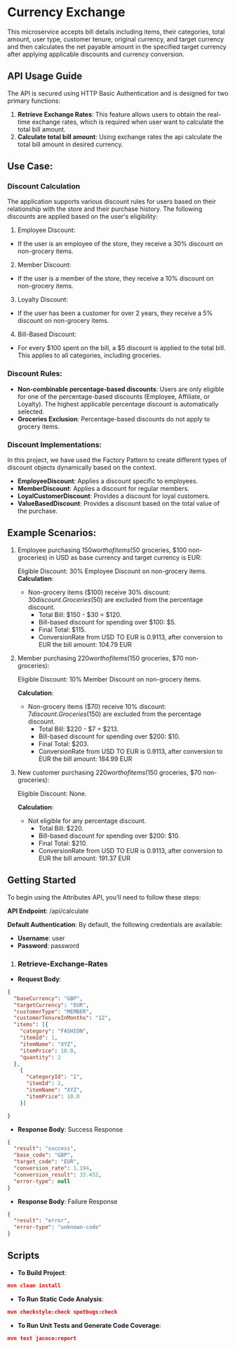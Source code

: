 # Currency Exchange

This microservice accepts bill details including items, their categories, total amount, user type, customer tenure, original currency, and target currency and 
then calculates the net payable amount in the specified target currency after applying applicable discounts and currency conversion.

## API Usage Guide
The API is secured using HTTP Basic Authentication and is designed for two primary functions:

1. **Retrieve Exchange Rates**: This feature allows users to obtain the real-time exchange rates, which is required when user want to calculate the total bill amount.
2. **Calculate total bill amount**: Using exchange rates the api calculate the total bill amount in desired currency.

## Use Case: 
### Discount Calculation
The application supports various discount rules for users based on their relationship with the store and their purchase history. The following discounts are applied based on the user's eligibility:
1. Employee Discount:
- If the user is an employee of the store, they receive a 30% discount on non-grocery items.
2. Member Discount:
- If the user is a member of the store, they receive a 10% discount on non-grocery items.
3. Loyalty Discount:
- If the user has been a customer for over 2 years, they receive a 5% discount on non-grocery items.
4. Bill-Based Discount:
- For every $100 spent on the bill, a $5 discount is applied to the total bill. This applies to all categories, including groceries.

### Discount Rules:
- **Non-combinable percentage-based discounts**:
  Users are only eligible for one of the percentage-based discounts (Employee, Affiliate, or Loyalty). The highest applicable percentage discount is automatically selected.
- **Groceries Exclusion**:
  Percentage-based discounts do not apply to grocery items.

### Discount Implementations:

In this project, we have used the Factory Pattern to create different types of discount objects dynamically based on the context.

- **EmployeeDiscount**: Applies a discount specific to employees.
- **MemberDiscount**: Applies a discount for regular members.
- **LoyalCustomerDiscount**: Provides a discount for loyal customers.
- **ValueBasedDiscount**: Provides a discount based on the total value of the purchase.

## Example Scenarios:
1. Employee purchasing $150 worth of items ($50 groceries, $100 non-groceries) in USD as base currency and target currency is EUR:

    Eligible Discount: 30% Employee Discount on non-grocery items.  
   **Calculation**:  
   - Non-grocery items ($100) receive 30% discount: $30 discount.
   Groceries ($50) are excluded from the percentage discount.
     - Total Bill: $150 - $30 = $120.
     - Bill-based discount for spending over $100: $5.
     - Final Total: $115.
     - ConversionRate from USD TO EUR is 0.9113, after conversion to EUR the bill amount: 104.79 EUR 


2. Member purchasing $220 worth of items ($150 groceries, $70 non-groceries):

    Eligible Discount: 10% Member Discount on non-grocery items.

    **Calculation**:
    - Non-grocery items ($70) receive 10% discount: $7 discount.
    Groceries ($150) are excluded from the percentage discount.
      - Total Bill: $220 - $7 = $213.
      - Bill-based discount for spending over $200: $10.
      - Final Total: $203.
      - ConversionRate from USD TO EUR is 0.9113, after conversion to EUR the bill amount: 184.99 EUR


3. New customer purchasing $220 worth of items ($150 groceries, $70 non-groceries):

   Eligible Discount: None.

   **Calculation**:
    - Not eligible for any percentage discount.
        - Total Bill: $220.
        - Bill-based discount for spending over $200: $10.
        - Final Total: $210.
        - ConversionRate from USD TO EUR is 0.9113, after conversion to EUR the bill amount: 191.37 EUR

## Getting Started
To begin using the Attributes API, you’ll need to follow these steps:
       
**API Endpoint**: /api/calculate

**Default Authentication**:
By default, the following credentials are available:
- **Username**: user
- **Password**: password

1. ### Retrieve-Exchange-Rates

- **Request Body**:

```json
{
  "baseCurrency": "GBP",
  "targetCurrency": "EUR",
  "customerType": "MEMBER",
  "customerTenureInMonths": "12",
  "items": [{
    "category": "FASHION",
    "itemId": 1,
    "itemName": "XYZ",
    "itemPrice": 10.0,
    "quantity": 2
  },
    {
      "categoryId": "1",
      "itemId": 2,
      "itemName": "XYZ",
      "itemPrice": 10.0
    }]

}
```
- **Response Body**: Success Response
```json
{
  "result": "success",
  "base_code": "GBP",
  "target_code": "EUR",
  "conversion_rate": 1.194,
  "conversion_result": 33.432,
  "error-type": null
}
```

- **Response Body**: Failure Response
```json
{
  "result": "error",
  "error-type": "unknown-code"
}
``` 
## Scripts

- **To Build Project**:
```json
mvn clean install 
``` 
- **To Run Static Code Analysis**: 
```json
mvn checkstyle:check spotbugs:check 
```
- **To Run Unit Tests and Generate Code Coverage**: 
```json
mvn test jacoco:report
```



